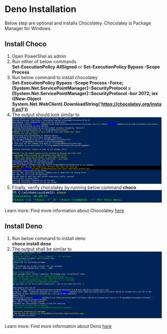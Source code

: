 # Deno Installation

Below step are optional and installs Chocolatey. Chocolatey is Package Manager for Windows.
## Install Choco
1. Open PowerShel as admin
2. Run either of below commands   
**Set-ExecutionPolicy AllSigned** or **Set-ExecutionPolicy Bypass -Scope Process**
3. Run below command to install chocolatey  
**Set-ExecutionPolicy Bypass -Scope Process -Force; [System.Net.ServicePointManager]::SecurityProtocol = [System.Net.ServicePointManager]::SecurityProtocol -bor 3072; iex ((New-Object System.Net.WebClient).DownloadString('https://chocolatey.org/install.ps1'))** 
4. The output should look similar to
![Result](https://github.com/vikbehal/Explore/blob/master/Deno/Artifacts/InstallationResult.PNG)
5. Finally, verify chocolatey by running below command
**choco**
![Verify Choco](https://github.com/vikbehal/Explore/blob/master/Deno/Artifacts/VerifyDeno.PNG)

Learn more: Find more information about Chocolatey [here](https://chocolatey.org/install)

## Install Deno
1. Run below command to install deno  
**choco install deno**  
2. The output shall be similar to  
![Result](https://github.com/vikbehal/Explore/blob/master/Deno/Artifacts/DenoInstallationResult.PNG)

Learn more: Find more information about Deno [here](https://deno.land/)
